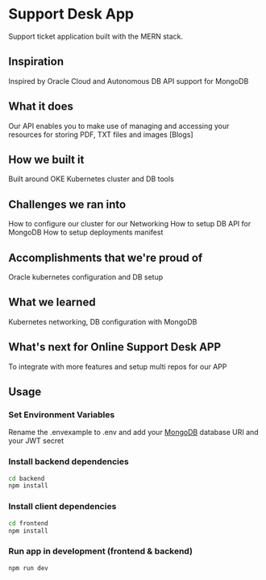 # Support Desk App

Support ticket application built with the MERN stack.

## Inspiration
Inspired by Oracle Cloud and Autonomous DB API support for MongoDB

## What it does
Our API enables you to make use of managing and accessing your resources for storing PDF, TXT files and images [Blogs]

## How we built it
Built around OKE Kubernetes cluster and DB tools

## Challenges we ran into
How to configure our cluster for our Networking
How to setup DB API for MongoDB
How to setup deployments manifest

## Accomplishments that we're proud of
Oracle kubernetes configuration and DB setup

## What we learned
Kubernetes networking, DB configuration with MongoDB

## What's next for Online Support Desk APP
To integrate with more features and setup multi repos for our APP

## Usage

### Set Environment Variables

Rename the .envexample to .env and add your [MongoDB](https://www.mongodb.com/) database URI and your JWT secret

### Install backend dependencies

```bash
cd backend
npm install
```

### Install client dependencies

```bash
cd frontend
npm install
```

### Run app in development (frontend & backend)

```bash
npm run dev
```
